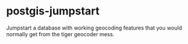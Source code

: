 postgis-jumpstart
=================

Jumpstart a database with working geocoding features that you would normally get from the tiger geocoder mess.
